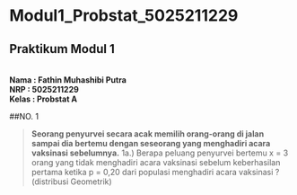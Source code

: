 # Modul1_Probstat_5025211229
## Praktikum Modul 1

**<br>Nama  : Fathin Muhashibi Putra**
**<br>NRP   : 5025211229**
**<br>Kelas : Probstat A**

##NO. 1
> **Seorang penyurvei secara acak memilih orang-orang di jalan sampai dia bertemu dengan seseorang yang menghadiri acara vaksinasi sebelumnya.** 
1a.) Berapa peluang penyurvei bertemu x = 3 orang yang tidak menghadiri acara vaksinasi  sebelum keberhasilan pertama ketika p = 0,20 dari populasi menghadiri acara vaksinasi ? (distribusi Geometrik)



